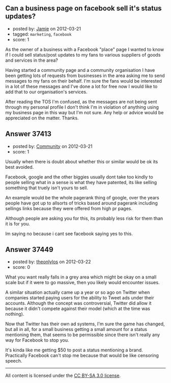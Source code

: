 ## Can a business page on facebook sell it's status updates?

- posted by: [Jamie](https://stackexchange.com/users/-1/17093-jamie) on 2012-03-21
- tagged: `marketing`, `facebook`
- score: 1

As the owner of a business with a Facebook "place" page I wanted to know if I could sell status/post updates to my fans to various suppliers of goods and services in the area? 

Having started a community page and a community organisation I have been getting lots of requests from businesses in the area asking me to send messages to my fans on their behalf. I'm sure the fans would be interested in a lot of these messages and I've done a lot for free now I would like to add that to our organisation's services. 

After reading the TOS I'm confused, as the messages are not being sent through my personal profile I don't think I'm in violation of anything using my business page in this way but I'm not sure. Any help or advice would be appreciated on the matter. Thanks. 


## Answer 37413

- posted by: [Community](https://stackexchange.com/users/-1/-1-community) on 2012-03-21
- score: 1

Usually when there is doubt about whether this or similar would be ok its best avoided.

Facebook, google and the other biggies usually dont take too kindly to people selling what in a sense is what they have patented, its like selling something that truely isn't yours to sell.

An example would be the whole pagerank thing of google, over the years people have got up to allsorts of tricks based around pagerank including sellings links because they were offered from high pr pages.

Although people are asking you for this, its probably less risk for them than it is for you.

Im saying no because i cant see facebook saying yes to this.  


## Answer 37449

- posted by: [theonlylos](https://stackexchange.com/users/-1/11985-theonlylos) on 2012-03-22
- score: 0

What you want really falls in a grey area which might be okay on a small scale but if it were to go massive, then you likely would encounter issues.

A similar situation actually came up a year or so ago on Twitter when companies started paying users for the ability to Tweet ads under their accounts. Although the concept was controversial, Twitter did allow it because it didn't compete against their model (which at the time was nothing).

Now that Twitter has their own ad systems, I'm sure the game has changed, but all in all, for a small business getting a small amount for a status mentioning them, that seems to be permissible since there isn't really any way for Facebook to stop you.

It's kinda like me getting $50 to post a status mentioning a brand. Practically Facebook can't stop me because that would be like censoring speech.



---

All content is licensed under the [CC BY-SA 3.0 license](https://creativecommons.org/licenses/by-sa/3.0/).
